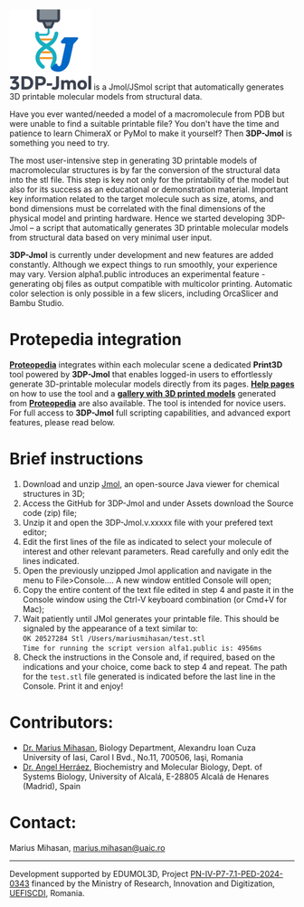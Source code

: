 ![3DP-Jmol logo](/3DP-Jmol_logo_v1.png) is a Jmol/JSmol script that automatically generates 3D printable molecular models from structural data.

Have you ever wanted/needed a model of a macromolecule from PDB but were unable to find a suitable printable file? You don't have the time and patience to learn ChimeraX or PyMol to make it yourself? Then **3DP-Jmol** is something you need to try. 

The most user-intensive step in generating 3D printable models of macromolecular structures is by far the conversion of the structural data into the stl file. This step is key not only for the printability of the model but also for its success as an educational or demonstration material. Important key information related to the target molecule such as size, atoms, and bond dimensions must be correlated with the final dimensions of the physical model and printing hardware. Hence we started developing 3DP-Jmol – a script that automatically generates 3D printable molecular models from structural data based on very minimal user input.  

**3DP-Jmol** is currently under development and new features are added constantly. Although we expect things to run smoothly, your experience may vary. Version alpha1.public introduces an experimental feature - generating obj files as output compatible with multicolor printing. Automatic color selection is only possible in a few slicers, including OrcaSlicer and Bambu Studio.

# **Protepedia integration**
[**Proteopedia**](https://proteopedia.org/) integrates within each molecular scene a dedicated **Print3D** tool powered by **3DP-Jmol** that enables logged-in users to effortlessly generate 3D-printable molecular models directly from its pages. [**Help pages**](https://proteopedia.org/wiki/index.php/User:Marius_Mihasan/Print3D_help) on how to use the tool and a [**gallery with 3D printed models**](https://proteopedia.org/wiki/index.php/User:Marius_Mihasan/Print3D_models_gallery) generated from [**Proteopedia**](https://proteopedia.org/) are also available.  The tool is intended for novice users. For full access to **3DP-Jmol** full scripting capabilities, and advanced export features, please read below.

# **Brief instructions**
1. Download and unzip [Jmol](https://jmol.sourceforge.net/), an open-source Java viewer for chemical structures in 3D;
2. Access the GitHub for  3DP-Jmol and under Assets download the  Source code (zip) file;
3. Unzip it and open the  3DP-Jmol.v.xxxxx file with your prefered text editor;
4. Edit the first lines of the file as indicated to select your molecule of interest and other relevant parameters. Read carefully and only edit the lines indicated. 
5. Open the previously unzipped  Jmol application and navigate in the menu to File>Console….  A new window entitled Console will open; 
6. Copy the entire content of the text file edited in step 4 and paste it in the Console window using the Ctrl-V  keyboard combination (or Cmd+V for Mac);
7. Wait patiently until JMol generates your printable file. This should be signaled by the appearance of a text similar to: <br>
`OK 20527284 Stl /Users/mariusmihasan/test.stl`<br>
`Time for running the script version alfa1.public is: 4956ms`
9. Check the instructions in the Console and, if required, based on the indications and your choice, come back to step 4 and repeat. The path for the `test.stl`  file generated is indicated before the last line in the Console. Print it and enjoy!

# **Contributors**: 
- [Dr. Marius Mihasan](https://modelemoleculare.ro/), Biology Department, Alexandru Ioan Cuza University of Iasi, Carol I Bvd., No.11, 700506, Iaşi, Romania
- [Dr. Angel Herráez](https://biomodel.uah.es/), Biochemistry and Molecular Biology, Dept. of Systems Biology, University of Alcalá, E-28805 Alcalá de Henares  (Madrid), Spain 

# **Contact**: 
Marius Mihasan, marius.mihasan@uaic.ro

-------------------------------------------
Development supported by EDUMOL3D, Project [PN-IV-P7-7.1-PED-2024-0343](http://cercetare.bio.uaic.ro/grupuri/bioactive/content/grants/PED2024_mm.html) financed by the Ministry of Research, Innovation and Digitization, [UEFISCDI](https://uefiscdi.gov.ro/), Romania.
